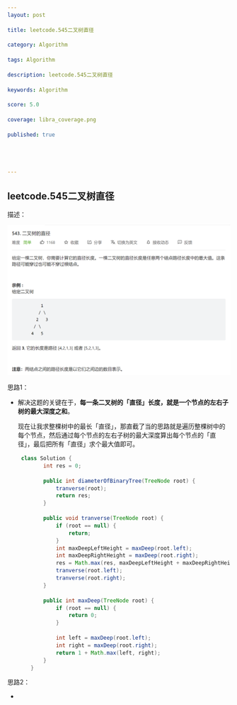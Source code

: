 ```yaml
---
layout: post

title: leetcode.545二叉树直径

category: Algorithm

tags: Algorithm

description: leetcode.545二叉树直径

keywords: Algorithm

score: 5.0

coverage: libra_coverage.png

published: true




---
```


##  leetcode.545二叉树直径

描述：

![image-20220930113353711](/assets/imgs/image-20220930113353711.png)

思路1：

- 解决这题的关键在于，**每一条二叉树的「直径」长度，就是一个节点的左右子树的最大深度之和**。

  现在让我求整棵树中的最长「直径」，那直截了当的思路就是遍历整棵树中的每个节点，然后通过每个节点的左右子树的最大深度算出每个节点的「直径」，最后把所有「直径」求个最大值即可。

  ```java
   class Solution {
          int res = 0;
  
          public int diameterOfBinaryTree(TreeNode root) {
              tranverse(root);
              return res;
          }
  
          public void tranverse(TreeNode root) {
              if (root == null) {
                  return;
              }
              int maxDeepLeftHeight = maxDeep(root.left);
              int maxDeepRightHeight = maxDeep(root.right);
              res = Math.max(res, maxDeepLeftHeight + maxDeepRightHeight);
              tranverse(root.left);
              tranverse(root.right);
          }
  
          public int maxDeep(TreeNode root) {
              if (root == null) {
                  return 0;
              }
  
              int left = maxDeep(root.left);
              int right = maxDeep(root.right);
              return 1 + Math.max(left, right);
          }
      }
  ```

思路2：

- 

